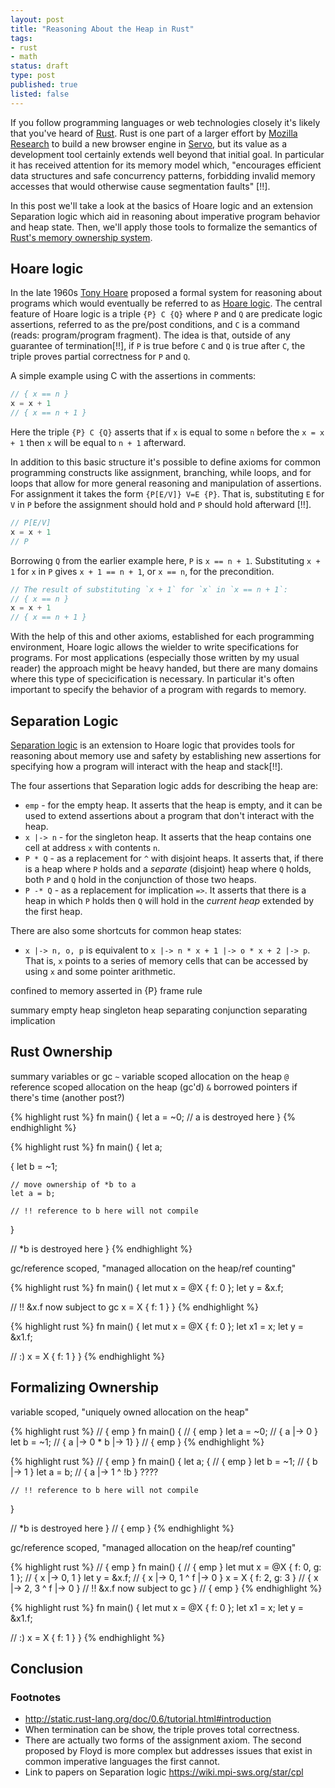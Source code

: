 ```yaml
---
layout: post
title: "Reasoning About the Heap in Rust"
tags:
- rust
- math
status: draft
type: post
published: true
listed: false
---
```


If you follow programming languages or web technologies closely it's likely that you've heard of [Rust](http://www.rust-lang.org). Rust is one part of a larger effort by [Mozilla Research](http://www.mozilla.org/en-US/research/) to build a new browser engine in [Servo](http://www.mozilla.org/en-US/research/projects/#servo), but its value as a development tool certainly extends well beyond that initial goal. In particular it has received attention for its memory model which, "encourages efficient data structures and safe concurrency patterns, forbidding invalid memory accesses that would otherwise cause segmentation faults" [!!].

In this post we'll take a look at the basics of Hoare logic and an extension Separation logic which aid in reasoning about imperative program behavior and heap state. Then, we'll apply those tools to formalize the semantics of [Rust's memory ownership system](http://static.rust-lang.org/doc/0.6/tutorial.html#ownership).

## Hoare logic

In the late 1960s [Tony Hoare](http://en.wikipedia.org/wiki/C._A._R._Hoare) proposed a formal system for reasoning about programs which would eventually be referred to as [Hoare logic](http://en.wikipedia.org/wiki/Hoare_logic). The central feature of Hoare logic is a triple `{P} C {Q}` where `P` and `Q` are predicate logic assertions, referred to as the pre/post conditions, and `C` is a command (reads: program/program fragment). The idea is that, outside of any guarantee of termination[!!], if `P` is true before `C` and `Q` is true after `C`, the triple proves partial correctness for `P` and `Q`.

A simple example using C with the assertions in comments:

```c++
// { x == n }
x = x + 1
// { x == n + 1 }
```

Here the triple `{P} C {Q}` asserts that if `x` is equal to some `n` before the `x = x + 1` then `x` will be equal to `n + 1` afterward.

In addition to this basic structure it's possible to define axioms for common programming constructs like assignment, branching, while loops, and for loops that allow for more general reasoning and manipulation of assertions. For assignment it takes the form `{P[E/V]} V=E {P}`. That is, substituting `E` for `V` in `P` before the assignment should hold and `P` should hold afterward [!!].

```c++
// P[E/V]
x = x + 1
// P
```

Borrowing `Q` from the earlier example here, `P` is `x == n + 1`. Substituting `x + 1` for `x` in `P` gives `x + 1 == n + 1`, or `x == n`, for the precondition.

```c++
// The result of substituting `x + 1` for `x` in `x == n + 1`:
// { x == n }
x = x + 1
// { x == n + 1 }
```

With the help of this and other axioms, established for each programming environment, Hoare logic allows the wielder to write specifications for programs. For most applications (especially those written by my usual reader) the approach might be heavy handed, but there are many domains where this type of specicification is necessary. In particular it's often important to specify the behavior of a program with regards to memory.

## Separation Logic

[Separation logic](http://en.wikipedia.org/wiki/Separation_logic) is an extension to Hoare logic that provides tools for reasoning about memory use and safety by establishing new assertions for specifying how a program will interact with the heap and stack[!!].

The four assertions that Separation logic adds for describing the heap are:

* `emp` - for the empty heap. It asserts that the heap is empty, and it can be used to extend assertions about a program that don't interact with the heap.
* `x |-> n` - for the singleton heap. It asserts that the heap contains one cell at address `x` with contents `n`.
* `P * Q` - as a replacement for `^` with disjoint heaps. It asserts that, if there is a heap where `P` holds and a *separate* (disjoint) heap where `Q` holds, both `P` and `Q` hold in the conjunction of those two heaps.
* `P -* Q` - as a replacement for implication `=>`. It asserts that there is a heap in which `P` holds then `Q` will hold in the *current heap* extended by the first heap.


There are also some shortcuts for common heap states:

* `x |-> n, o, p` is equivalent to `x |-> n * x + 1 |-> o * x + 2 |-> p`. That is, `x` points to a series of memory cells that can be accessed by using `x` and some pointer arithmetic.

confined to memory asserted in {P}
frame rule

summary
empty heap
singleton heap
separating conjunction
separating implication

## Rust Ownership

summary
variables or gc
`~` variable scoped allocation on the heap
`@` reference scoped allocation on the heap (gc'd)
`&` borrowed pointers if there's time (another post?)


{% highlight rust %}
fn main() {
  let a = ~0;
  // a is destroyed here
}
{% endhighlight %}

{% highlight rust %}
fn main() {
  let a;

  {
    let b = ~1;

    // move ownership of *b to a
    let a = b;

    // !! reference to b here will not compile
  }

  // *b is destroyed here
}
{% endhighlight %}

gc/reference scoped, "managed allocation on the heap/ref counting"

{% highlight rust %}
fn main() {
  let mut x = @X { f: 0 };
  let y = &x.f;

  // !! &x.f now subject to gc
  x = X { f: 1 }
}
{% endhighlight %}

{% highlight rust %}
fn main() {
  let mut x = @X { f: 0 };
  let x1 = x;
  let y = &x1.f;

  // :)
  x = X { f: 1 }
}
{% endhighlight %}

## Formalizing Ownership

variable scoped, "uniquely owned allocation on the heap"


{% highlight rust %}
// { emp }
fn main() {
  // { emp }
  let a = ~0;
  // { a |-> 0 }
  let b = ~1;
  // { a |-> 0 * b |-> 1}
}
// { emp }
{% endhighlight %}

{% highlight rust %}
// { emp }
fn main() {
  let a;
  {
    // { emp }
    let b = ~1;
    // { b |-> 1 }
    let a = b;
    // { a |-> 1 ^ !b } ????

    // !! reference to b here will not compile
  }

  // *b is destroyed here
}
// { emp }
{% endhighlight %}

gc/reference scoped, "managed allocation on the heap/ref counting"

{% highlight rust %}
// { emp }
fn main() {
  // { emp }
  let mut x = @X { f: 0, g: 1 };
  // { x |-> 0, 1 }
  let y = &x.f;
  // { x |-> 0, 1 ^ f |-> 0 }
  x = X { f: 2, g: 3 }
  // { x |-> 2, 3 ^ f |-> 0 }
  // !! &x.f now subject to gc
}
// { emp }
{% endhighlight %}

{% highlight rust %}
fn main() {
  let mut x = @X { f: 0 };
  let x1 = x;
  let y = &x1.f;

  // :)
  x = X { f: 1 }
}
{% endhighlight %}

## Conclusion

### Footnotes

* http://static.rust-lang.org/doc/0.6/tutorial.html#introduction
* When termination can be show, the triple proves total correctness.
* There are actually two forms of the assignment axiom. The second proposed by Floyd is more complex but addresses issues that exist in common imperative languages the first cannot.
* Link to papers on Separation logic https://wiki.mpi-sws.org/star/cpl
